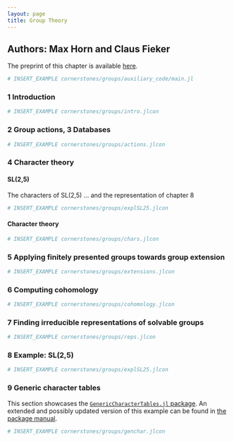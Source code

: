 ```yaml
---
layout: page
title: Group Theory
---
```


## Authors: Max Horn and Claus Fieker

The preprint of this chapter is available [here](https://arxiv.org/abs/2404.05871).

```julia
# INSERT_EXAMPLE cornerstones/groups/auxiliary_code/main.jl
```
### 1 Introduction

```julia
# INSERT_EXAMPLE cornerstones/groups/intro.jlcon
```
### 2 Group actions, 3 Databases

```julia
# INSERT_EXAMPLE cornerstones/groups/actions.jlcon
```

### 4 Character theory

#### SL(2,5)
The characters of SL(2,5) ... and the representation of chapter 8
```julia
# INSERT_EXAMPLE cornerstones/groups/explSL25.jlcon
```
#### Character theory

```julia
# INSERT_EXAMPLE cornerstones/groups/chars.jlcon
```

### 5 Applying finitely presented groups towards group extension

```julia
# INSERT_EXAMPLE cornerstones/groups/extensions.jlcon
```
### 6 Computing cohomology

```julia
# INSERT_EXAMPLE cornerstones/groups/cohomology.jlcon
```

### 7 Finding irreducible representations of solvable groups

```julia
# INSERT_EXAMPLE cornerstones/groups/reps.jlcon
```
### 8 Example: SL(2,5)

```julia
# INSERT_EXAMPLE cornerstones/groups/explSL25.jlcon
```

### 9 Generic character tables

This section showcases the
[`GenericCharacterTables.jl` package](https://github.com/oscar-system/GenericCharacterTables.jl).
An extended and possibly updated version of this example can be found in
[the package manual](https://oscar-system.github.io/GenericCharacterTables.jl/stable/book/).

```julia
# INSERT_EXAMPLE cornerstones/groups/genchar.jlcon
```
